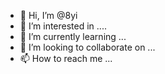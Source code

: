 - 👋 Hi, I’m @8yi
- 👀 I’m interested in ....
- 🌱 I’m currently learning ...
- 💞️ I’m looking to collaborate on ...
- 📫 How to reach me ...

<!---
8yi/8yi is a ✨ special ✨ repository because its `README.md` (this file) appears on your GitHub profile.
You can click the Preview link to take a look at your changes.
--->
